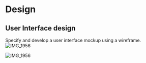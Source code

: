 # Design

## User Interface design
 Specify and develop a user interface mockup using a wireframe.
![IMG_1956](https://github.com/a2-fasalahmed/Designated-car-parks-/assets/148769486/407455ba-b604-401c-9495-527e6770e2ef)


![IMG_1956](https://github.com/a2-fasalahmed/Designated-car-parks-/assets/148769486/306cb08f-e4bc-42fc-9b7a-ae779197ca0b)


